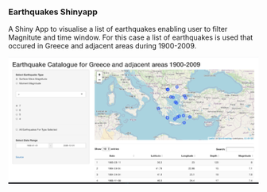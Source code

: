 ### Earthquakes Shinyapp

A Shiny App to visualise a list of earthquakes enabling user to filter Magnitute and time window. For this case a list of earthquakes is used that occured in Greece and adjacent areas during 1900-2009.

![](screenshot.png)